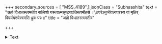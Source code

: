 +++
secondary_sources = [ "MSS_4189",]
jsonClass = "Subhaashita"
text = "अहो विधातस्त्वमतीव बालिशो यस्त्वात्मसृष्ट्यप्रतिरूपमीहसे।  \nपरेऽनुजीवत्यपरस्य या मृतिर् विपर्ययश्चेत्त्वमसि ध्रुवः परः॥"
title = "अहो विधातस्त्वमतीव"

+++

<details><summary>Text</summary>

अहो विधातस्त्वमतीव बालिशो यस्त्वात्मसृष्ट्यप्रतिरूपमीहसे।  
परेऽनुजीवत्यपरस्य या मृतिर् विपर्ययश्चेत्त्वमसि ध्रुवः परः॥
</details>
